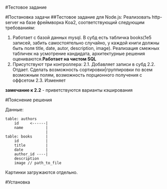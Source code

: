 #Тестовое задание

#Постановка задачи
##Тестовое задание для Node.js:
Реализовать http-server на базе фреймворка Koa2,
соответствующий следующим требованиям:

1. Работает с базой данных mysql. В субд есть табличка books(1e5 записей, забить самостоятельно случайно, у каждой книги должны быть поля title, date, autor, description, image). Реализация смежных табличек на усмотрение кандидата, архитектурные решения оцениваются.​ **Работает на чистом SQL**
2. Присутствуют три контроллера:
   2.1. Добавляет записи в субд
   2.2. Отдает. Сделать возможность сортировки|группировки по
   всем возможным полям, возможность порционного получения с
   оффсетом
   2.3. Изменяет

**замечание к 2.2** - приветствуются варианты кэширования

#Пояснение решения

Данные:

```
table: authors
    id     <------|
    name          |
                  |
table: books      |
    id            |
    title         |
    date          |
    author_id ----|
    description
    image // path_to_file
```

Картинки загружаются отдельно.

#Установка
